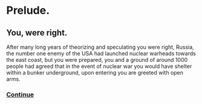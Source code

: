 # Prelude.

## You, were right.

After many long years of theorizing and speculating you were right, Russia, the number one enemy of the USA had launched nuclear warheads towards the east coast, but you were prepared, you and a ground of around 1000 people had agreed that in the event of nuclear war you would have shelter within a bunker underground, upon entering you are greeted with open arms.

### [Continue](/ground-zero/conspiracy-man/200yearslater.md)
